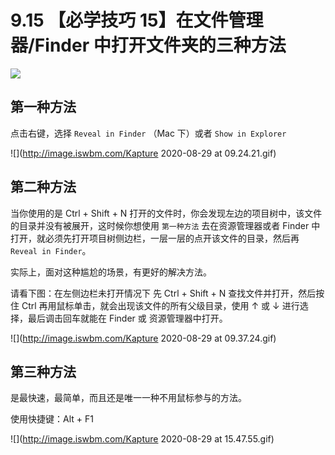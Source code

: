 # 9.15 【必学技巧 15】在文件管理器/Finder 中打开文件夹的三种方法

![](http://image.iswbm.com/20200804124133.png)

## 第一种方法

点击右键，选择 `Reveal in Finder` （Mac 下）或者 `Show in Explorer`

![](http://image.iswbm.com/Kapture 2020-08-29 at 09.24.21.gif)



## 第二种方法

当你使用的是 Ctrl + Shift + N 打开的文件时，你会发现左边的项目树中，该文件的目录并没有被展开，这时候你想使用 `第一种方法` 去在资源管理器或者 Finder 中打开，就必须先打开项目树侧边栏，一层一层的点开该文件的目录，然后再 `Reveal in Finder`。

实际上，面对这种尴尬的场景，有更好的解决方法。

请看下图：在左侧边栏未打开情况下 先 Ctrl + Shift + N 查找文件并打开，然后按住 Ctrl 再用鼠标单击，就会出现该文件的所有父级目录，使用 ↑ 或 ↓ 进行选择，最后调击回车就能在 Finder 或 资源管理器中打开。

![](http://image.iswbm.com/Kapture 2020-08-29 at 09.37.24.gif)

## 第三种方法

是最快速，最简单，而且还是唯一一种不用鼠标参与的方法。

使用快捷键：Alt + F1

![](http://image.iswbm.com/Kapture 2020-08-29 at 15.47.55.gif)



